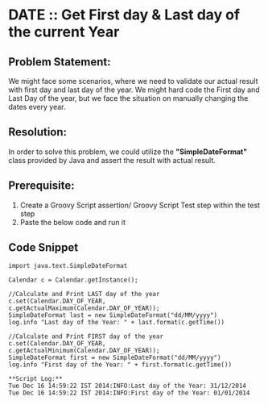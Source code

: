 # DATE ::  Get First day & Last day of the current Year #

## Problem Statement: ##
We might face some scenarios, where we need to validate our actual result with first day and last day of the year. We might hard code the First day and Last Day of the year, but we face the situation on manually changing the dates every year.

## Resolution: ##
In order to solve this problem, we could utilize the **"SimpleDateFormat"** class provided by Java and assert the result with actual result.

## Prerequisite: ##
1. Create a Groovy Script assertion/ Groovy Script Test step within the test step
1. Paste the below code and run it

## Code Snippet ##
    import java.text.SimpleDateFormat
    
    Calendar c = Calendar.getInstance();  
    
    //Calculate and Print LAST day of the year
    c.set(Calendar.DAY_OF_YEAR,  c.getActualMaximum(Calendar.DAY_OF_YEAR));  
    SimpleDateFormat last = new SimpleDateFormat("dd/MM/yyyy")  
    log.info "Last day of the Year: " + last.format(c.getTime()) 
    
    //Calculate and Print FIRST day of the year
    c.set(Calendar.DAY_OF_YEAR,  c.getActualMinimum(Calendar.DAY_OF_YEAR));  
    SimpleDateFormat first = new SimpleDateFormat("dd/MM/yyyy")  
    log.info "First day of the Year: " + first.format(c.getTime())
    
    **Script Log:**
    Tue Dec 16 14:59:22 IST 2014:INFO:Last day of the Year: 31/12/2014
    Tue Dec 16 14:59:22 IST 2014:INFO:First day of the Year: 01/01/2014